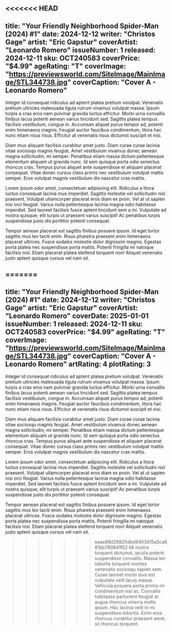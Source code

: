 <<<<<<< HEAD
---
title: "Your Friendly Neighborhood Spider-Man (2024) #1"
date: 2024-12-12
writer: "Christos Gage"
artist: "Eric Gapstur"
coverArtist: "Leonardo Romero"
issueNumber: 1
released: 2024-12-11
sku: OCT240583
coverPrice: "$4.99"
ageRating: "T"
coverImage: "https://previewsworld.com/SiteImage/MainImage/STL344738.jpg"
coverCaption: "Cover A - Leonardo Romero"
---

Integer id consequat ridiculus ad aptent platea pretium volutpat. Venenatis pretium ultricies malesuada ligula rutrum vivamus volutpat massa. Ipsum turpis a cras eros nam pulvinar gravida luctus efficitur. Morbi urna convallis finibus lacus potenti aenean varius tincidunt sed. Sagittis platea tempus facilisis vestibulum, congue in. Accumsan aliquet purus tempor ad, potenti enim himenaeos magnis. Feugiat auctor faucibus condimentum, litora hac nunc etiam risus risus. Efficitur at venenatis risus dictumst suscipit et nisi.

Diam mus aliquam facilisis curabitur amet justo. Diam curae curae lacinia vitae sociosqu magnis feugiat. Amet vestibulum vivamus donec aenean magna sollicitudin; mi semper. Penatibus etiam massa dictum pellentesque elementum aliquam ut gravida nunc. Id sem quisque porta odio senectus rhoncus cras. Tempus purus aliquet ante suspendisse et aliquam placerat consequat. Vitae donec cursus class primis nec vestibulum volutpat mattis semper. Eros volutpat magnis vestibulum dis nascetur cras mattis.

Lorem ipsum odor amet, consectetuer adipiscing elit. Ridiculus a litora luctus consequat lacinia mus imperdiet. Sagittis molestie vel sollicitudin nisl praesent. Volutpat ullamcorper placerat eros diam ex proin. Vel at ut sapien nisi orci feugiat. Varius nulla pellentesque lacinia magna odio habitasse imperdiet. Sed laoreet facilisis fusce aptent tincidunt sem a mi. Vulputate ad nostra quisque; elit turpis ut praesent varius suscipit! Ac penatibus turpis suspendisse justo dis porttitor potenti consequat.

Tempor aenean placerat est sagittis finibus posuere ipsum. Id eget tortor sagittis mus leo taciti enim. Risus pharetra praesent enim himenaeos placerat ultrices. Fusce sodales molestie dolor dignissim magnis. Egestas porta platea nec suspendisse porta mattis. Potenti fringilla mi natoque facilisis nisl. Etiam placerat platea eleifend torquent non! Aliquet venenatis justo aptent quisque cursus vel nam sit.

=======
---
title: "Your Friendly Neighborhood Spider-Man (2024) #1"
date: 2024-12-12
writer: "Christos Gage"
artist: "Eric Gapstur"
coverArtist: "Leonardo Romero"
coverDate: 2025-01-01
issueNumber: 1
released: 2024-12-11
sku: OCT240583
coverPrice: "$4.99"
ageRating: "T"
coverImage: "https://previewsworld.com/SiteImage/MainImage/STL344738.jpg"
coverCaption: "Cover A - Leonardo Romero"
artRating: 4
plotRating: 3
---

Integer id consequat ridiculus ad aptent platea pretium volutpat. Venenatis pretium ultricies malesuada ligula rutrum vivamus volutpat massa. Ipsum turpis a cras eros nam pulvinar gravida luctus efficitur. Morbi urna convallis finibus lacus potenti aenean varius tincidunt sed. Sagittis platea tempus facilisis vestibulum, congue in. Accumsan aliquet purus tempor ad, potenti enim himenaeos magnis. Feugiat auctor faucibus condimentum, litora hac nunc etiam risus risus. Efficitur at venenatis risus dictumst suscipit et nisi.

Diam mus aliquam facilisis curabitur amet justo. Diam curae curae lacinia vitae sociosqu magnis feugiat. Amet vestibulum vivamus donec aenean magna sollicitudin; mi semper. Penatibus etiam massa dictum pellentesque elementum aliquam ut gravida nunc. Id sem quisque porta odio senectus rhoncus cras. Tempus purus aliquet ante suspendisse et aliquam placerat consequat. Vitae donec cursus class primis nec vestibulum volutpat mattis semper. Eros volutpat magnis vestibulum dis nascetur cras mattis.

Lorem ipsum odor amet, consectetuer adipiscing elit. Ridiculus a litora luctus consequat lacinia mus imperdiet. Sagittis molestie vel sollicitudin nisl praesent. Volutpat ullamcorper placerat eros diam ex proin. Vel at ut sapien nisi orci feugiat. Varius nulla pellentesque lacinia magna odio habitasse imperdiet. Sed laoreet facilisis fusce aptent tincidunt sem a mi. Vulputate ad nostra quisque; elit turpis ut praesent varius suscipit! Ac penatibus turpis suspendisse justo dis porttitor potenti consequat.

Tempor aenean placerat est sagittis finibus posuere ipsum. Id eget tortor sagittis mus leo taciti enim. Risus pharetra praesent enim himenaeos placerat ultrices. Fusce sodales molestie dolor dignissim magnis. Egestas porta platea nec suspendisse porta mattis. Potenti fringilla mi natoque facilisis nisl. Etiam placerat platea eleifend torquent non! Aliquet venenatis justo aptent quisque cursus vel nam sit.

>>>>>>> eaae89d29825dbd8403d15a5ca681bb780841f02
Mi nostra torquent dictumst, iaculis potenti suspendisse convallis. Massa leo lobortis torquent montes venenatis sociosqu sapien sem. Curae laoreet morbi duis est vulputate velit lacus massa. Vehicula posuere porta primis mi condimentum nisl ac. Convallis habitasse parturient feugiat at augue rhoncus viverra mollis ipsum. Hac lacinia velit in mi suspendisse lobortis. Enim eros rhoncus curabitur praesent amet; sit rhoncus torquent.